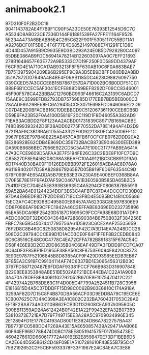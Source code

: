 # animabook2.1
97D310F0F2B2DC18
9041143782AE4F7B9F1C90F5A33DE50E76393E12545D6C7C
A5534D8AB023CE7336D144F61881539FA27FFE11164F9528
5E234A473A6BEAB85E4C265C622F901F5305117C55BD11A1
A9276BCF01F5B8C4F6F77E4D68521497088E741291FE1D8E
4D44D457A915B9C9935E9D3BD293A24E0B5D79282B0C4097
65DBE086AB9FDC56941A78214B122603097AA0C7EFF21893
278B1648657F63E772A9B5333C7D19F250F0D589DD4379AF
F6CF9D4E1A710CA17AB93213F8F5F630AB10C6F0A683BAE7
7B7513975904209E96B295EF9C9A3D5EB9DBFFD80DB2A8BD
351A7872D07B49A4B4BE4F06AB1185DC4628C98826097750
039CCED57A3CCCE8B15B7867E57DA71D002BC6B0DDF51CC1
B88F6B1CCEC5AF3041ECFE889D69BEF8292DF09CC8346001
45F90F578CA42BBBAC12760BC993F46616C2A3139C6ADCD7
15AAE9C3E99EFDB2793DB75759E85D177EBB7BB5BEB000C3
28AADF9A29BE68FC6A29435CCE3071E698FDD946066E22D6
C07D4E2D0BFACBB16C19DEBBCD9C512067361190CEE6DB6D
D59E6FA23B52F0A4100D5816F20C119D1F8D46055A382AD9
F1EAB3ACBDD2F8F123AA2ACBD01731839C89717B169AC8BE
748D899393242D6F28ADD02775F70552DA78E1494AF4D2D9
B721BAF9C3B13BA61D55543322F0D922138DEC425006FF1C
3967FE62E797B48E225AE457CA6FB6F0CFCFB9762DDD20A2
BE286928E62CDB4E869DC356732BACB873E9046300EED389
DA590B6686BEC7956E922CD5C5A47E100C3177FAB9EA641A
A7A3CFCE9609D5AFAA3E7F5194FE26C33C2B0E8F10FC7D9C
C858270F8E945B208C98A3BEAFC10A49121BC3CB891D19A0
6D17440D30BA00F19126ED0BBB972FE26016AEBAAE8D78A0
A6119B402017D58A8288679265B7D05B819F6D6F63544C9D
679F099F4E65ADDA5B79EE63E37A230A9E400BEF0368B8AA
D70F5E78E1FF9FAD7AF59C04671A1B3E0590B585DA65B2D5
7541DFCEC704E45E8393B36935C4A5294CF0806387B55919
59A52BA64E01244234DDF3E63C4AFB7C87DA4DCCCFD30D02
97DA4E9BEDF8D7F2DDE8D71BCC3FBD4E50B5BC14B1C05686
15EC3AFC4CE926BD495800E89457A7A62308C8E597B306E9
CD8F086EAF9E9CFFC1942A46C3EFFABE83696ED232735896
65EA55DCA9BF25420D5187D16995C9FCCFA98E68D31A7DF0
AEDC08CDF32DCC04364BA7286890384B8750B032F384256E
FBFC7865B545074417795756A61D5923C6CE2AAF25505659
76F2D8C8B460C8250838D8295AF42C7A3D14EA7A248DCC26
508D2C39794CCCE99D1D1ACD3CE0F64F1FFEF8B2CEDB0843
6C6C8516CE48C0C4778C4EA72CFFA782B8918315F67AC54C
D58F4E6E93D2CD2DD8635B04C6EAF49DFA3FDDD9FCDFCA07
8C64DF3F85BE1ED1955F38EA50C8F8753E6094F8420C8373
3E90E9787F52106845B8D8385A0F9F429D93985EEDB3EB67
BF85EA3C919FC99104114AF74C6337BD1E3065456312B03C
3797FD587120487E9FDDAF93381FCCF766B983D316907848
B2208EE8353848ABE51BE502A6F21BCE44EBA1C22A1A90E8
3A470A78DEF8E84091102792052B670E9E1075470412C221
4F42974A2B768DE63C1F4D005C4F799A2524511B728C3956
E1816815D4A5C37DDDFF15D98C0062B903E6810C174A918A
3259AF82D7D15C8F4B870DBA56ACF03D9EDDBA79C19ECE6E
1CB007625C7D44C398A3EA1C802C232BA7604317053C28A0
EF18F2BA8734A03110BB62FCB3D1132608CEA937A095605C
300BB11359AD24A612424B0F42E1A22F99432EFA32B073B9
53810372E721EA7D79F749715EE3A28A5C9709034996E345
2E12894FD1E1776C4193AD80011E3824DB6A7822757BA431
7B9773FC058BDC4F269A43E15AE650857439A29471AAB06E
60F64EF96B778B474D0BC178EE8051941575F017D65473EC
460427661DD660617772A401BEB2E8598470E73DF1BEB6D5
CA2E664D5958612CD48F09E1A5107281610F43E55B795C47
75B2192652C2F5CBF5933378F33F1967E24C84EA7C3E88

